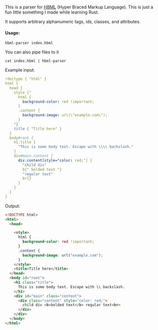 This is a parser for [HBML](https://github.com/heyitsdoodler/hbml) (Hyper Braced Markup Language). This is just a fun little something I made while learning Rust. 

It supports arbitrary alphanumeric tags, ids, classes, and attributes.

#### Usage:

`hbml-parser index.hbml`

You can also pipe files to it

`cat index.hbml | hbml-parser`


Example input:
```yaml
!doctype { "html" }
html {
  head {
    style {"
      html {
        background-color: red !important;
      }
      .content {
        background-image: url(\"example.com\");
      }
    "}
    title { "Title here" }
  }
  body#root {
    h1.title {
      "This is some body text. Escape with \\\\ backslash."
    }
    div#main.content {
      div.content[style="color: red;"] {
        "child div"
        b{" bolded text "}
        "regular text"
        br{}
      }
    }
  }
}

```

Output:

```html
<!DOCTYPE html>
<html>
  <head>

    <style>
      html {
        background-color: red !important;
      }
      .content {
        background-image: url("example.com");
      }
    </style>
    <title>Title here</title>
  </head>
  <body id="root">
    <h1 class="title">
      This is some body text. Escape with \\ backslash.
    </h1>
    <div id="main" class="content">
      <div class="content" style="color: red;">
        child div <b>bolded text</b> regular text<br>
      </div>
    </div>
  </body>
</html>
```
